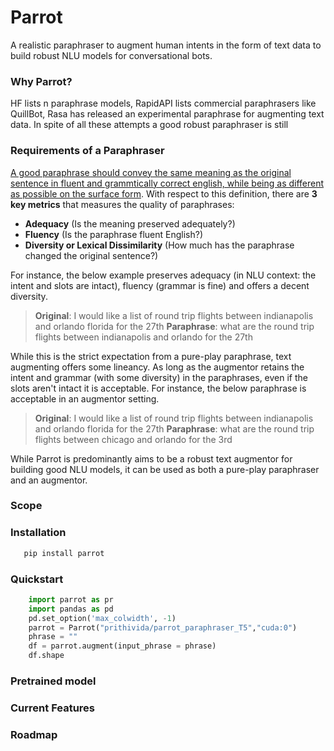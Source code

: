 
# Parrot
A realistic paraphraser to augment human intents in the form of text data to build robust NLU models for conversational bots.

### Why Parrot?
HF lists n paraphrase models, RapidAPI lists commercial paraphrasers like QuillBot, Rasa has released an experimental paraphrase for augmenting text data. In spite of all these attempts a good robust paraphraser is still 

### Requirements of a Paraphraser
[A good paraphrase should convey the same meaning as the original sentence in fluent and grammtically correct english, while being as different as possible on the surface form](https://www.aclweb.org/anthology/D10-1090.pdf). With respect to this definition, there are **3 key metrics** that measures the quality of paraphrases:

 - **Adequacy** (Is the meaning preserved adequately?) 
 - **Fluency** (Is the paraphrase fluent English?) 
 - **Diversity or Lexical Dissimilarity** (How much has the paraphrase changed the original sentence?)

For instance, the below example preserves adequacy (in NLU context: the intent and slots are intact), fluency (grammar is fine) and offers a decent diversity.  

> **Original**:  I would like a list of round trip flights between indianapolis and orlando florida for the 27th
> **Paraphrase**: what are the round trip flights between indianapolis and orlando for the 27th

While this is the strict expectation from a pure-play paraphrase, text augmenting offers some lineancy.  As long as the augmentor retains the intent and grammar (with some diversity) in the paraphrases, even if the slots aren't intact it is acceptable. For instance, the below paraphrase is acceptable in an augmentor setting.

> **Original**:  I would like a list of round trip flights between indianapolis and orlando florida for the 27th
> **Paraphrase**: what are the round trip flights between chicago and orlando for the 3rd

While Parrot is predominantly aims to be a robust text augmentor for building good NLU models, it can be used as both a pure-play paraphraser and an augmentor. 

### Scope

### Installation
```python
   pip install parrot
```


### Quickstart
```python
    import parrot as pr
    import pandas as pd
    pd.set_option('max_colwidth', -1)
    parrot = Parrot("prithivida/parrot_paraphraser_T5","cuda:0")
    phrase = ""
    df = parrot.augment(input_phrase = phrase)
    df.shape
```

### Pretrained model

### Current Features

### Roadmap
